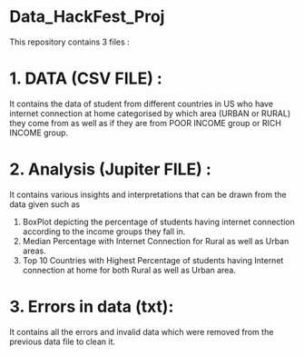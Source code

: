 # Data_HackFest_Proj

This repository contains 3 files : 
# 1. DATA (CSV FILE) :
  It contains the data of student from different countries in US who have internet connection at home categorised by which area (URBAN or RURAL) they come from as well as if they are from POOR INCOME group or RICH INCOME group.

# 2. Analysis (Jupiter FILE) :
  It contains various insights and interpretations that can be drawn from the data given such as 
  1. BoxPlot depicting the percentage of students having internet connection according to the income groups they fall in.
  2. Median Percentage with Internet Connection for Rural as well as Urban areas.
  3. Top 10 Countries with Highest Percentage of students having Internet connection at home for both Rural as well as Urban area.

# 3. Errors in data (txt): 
  It contains all the errors and invalid data which were removed from the previous data file to clean it.

